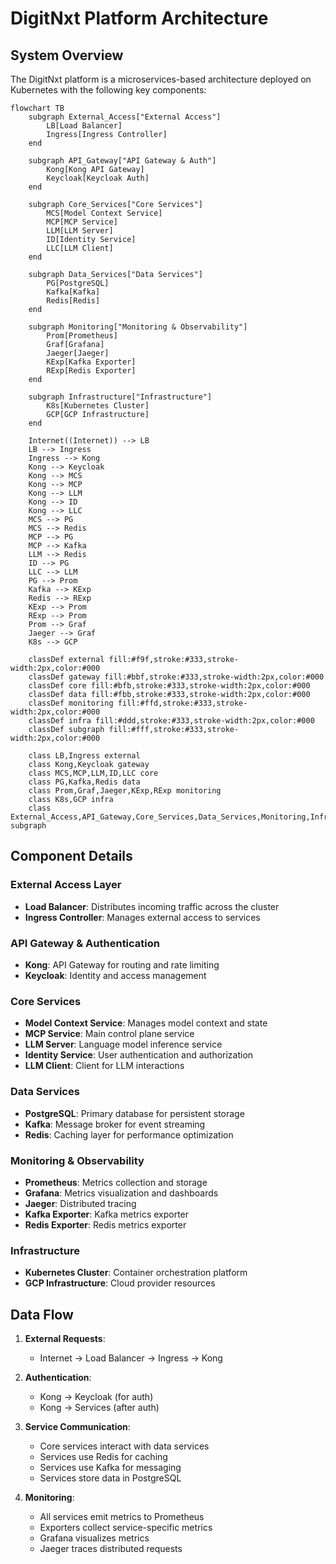 # DigitNxt Platform Architecture

## System Overview

The DigitNxt platform is a microservices-based architecture deployed on Kubernetes with the following key components:

```mermaid
flowchart TB
    subgraph External_Access["External Access"]
        LB[Load Balancer]
        Ingress[Ingress Controller]
    end

    subgraph API_Gateway["API Gateway & Auth"]
        Kong[Kong API Gateway]
        Keycloak[Keycloak Auth]
    end

    subgraph Core_Services["Core Services"]
        MCS[Model Context Service]
        MCP[MCP Service]
        LLM[LLM Server]
        ID[Identity Service]
        LLC[LLM Client]
    end

    subgraph Data_Services["Data Services"]
        PG[PostgreSQL]
        Kafka[Kafka]
        Redis[Redis]
    end

    subgraph Monitoring["Monitoring & Observability"]
        Prom[Prometheus]
        Graf[Grafana]
        Jaeger[Jaeger]
        KExp[Kafka Exporter]
        RExp[Redis Exporter]
    end

    subgraph Infrastructure["Infrastructure"]
        K8s[Kubernetes Cluster]
        GCP[GCP Infrastructure]
    end

    Internet((Internet)) --> LB
    LB --> Ingress
    Ingress --> Kong
    Kong --> Keycloak
    Kong --> MCS
    Kong --> MCP
    Kong --> LLM
    Kong --> ID
    Kong --> LLC
    MCS --> PG
    MCS --> Redis
    MCP --> PG
    MCP --> Kafka
    LLM --> Redis
    ID --> PG
    LLC --> LLM
    PG --> Prom
    Kafka --> KExp
    Redis --> RExp
    KExp --> Prom
    RExp --> Prom
    Prom --> Graf
    Jaeger --> Graf
    K8s --> GCP

    classDef external fill:#f9f,stroke:#333,stroke-width:2px,color:#000
    classDef gateway fill:#bbf,stroke:#333,stroke-width:2px,color:#000
    classDef core fill:#bfb,stroke:#333,stroke-width:2px,color:#000
    classDef data fill:#fbb,stroke:#333,stroke-width:2px,color:#000
    classDef monitoring fill:#ffd,stroke:#333,stroke-width:2px,color:#000
    classDef infra fill:#ddd,stroke:#333,stroke-width:2px,color:#000
    classDef subgraph fill:#fff,stroke:#333,stroke-width:2px,color:#000

    class LB,Ingress external
    class Kong,Keycloak gateway
    class MCS,MCP,LLM,ID,LLC core
    class PG,Kafka,Redis data
    class Prom,Graf,Jaeger,KExp,RExp monitoring
    class K8s,GCP infra
    class External_Access,API_Gateway,Core_Services,Data_Services,Monitoring,Infrastructure subgraph
```

## Component Details

### External Access Layer
- **Load Balancer**: Distributes incoming traffic across the cluster
- **Ingress Controller**: Manages external access to services

### API Gateway & Authentication
- **Kong**: API Gateway for routing and rate limiting
- **Keycloak**: Identity and access management

### Core Services
- **Model Context Service**: Manages model context and state
- **MCP Service**: Main control plane service
- **LLM Server**: Language model inference service
- **Identity Service**: User authentication and authorization
- **LLM Client**: Client for LLM interactions

### Data Services
- **PostgreSQL**: Primary database for persistent storage
- **Kafka**: Message broker for event streaming
- **Redis**: Caching layer for performance optimization

### Monitoring & Observability
- **Prometheus**: Metrics collection and storage
- **Grafana**: Metrics visualization and dashboards
- **Jaeger**: Distributed tracing
- **Kafka Exporter**: Kafka metrics exporter
- **Redis Exporter**: Redis metrics exporter

### Infrastructure
- **Kubernetes Cluster**: Container orchestration platform
- **GCP Infrastructure**: Cloud provider resources

## Data Flow

1. **External Requests**:
   - Internet → Load Balancer → Ingress → Kong

2. **Authentication**:
   - Kong → Keycloak (for auth)
   - Kong → Services (after auth)

3. **Service Communication**:
   - Core services interact with data services
   - Services use Redis for caching
   - Services use Kafka for messaging
   - Services store data in PostgreSQL

4. **Monitoring**:
   - All services emit metrics to Prometheus
   - Exporters collect service-specific metrics
   - Grafana visualizes metrics
   - Jaeger traces distributed requests 